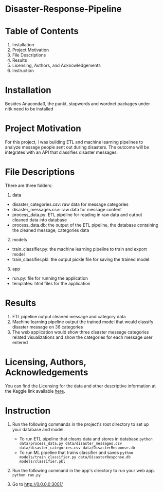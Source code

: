 # Disaster-Response-Pipeline
# Table of Contents
1. Installation
2. Project Motivation
3. File Descriptions
4. Results
5. Licensing, Authors, and Acknowledgements
6. Instruction

# Installation
Besides Anaconda3, the punkt, stopwords and wordnet packages under nltk need to be installed

# Project Motivation
For this project, I was building ETL and machine learning pipelines to analyze message people sent out during disasters. The outcome will be integrates with an API that classifies disaster messages.

# File Descriptions
There are three folders:
1. data
* disaster_categories.csv: raw data for message categories
* disaster_messages.csv: raw data for message content
* process_data.py: ETL pipeline for reading in raw data and output cleaned data into database
* process_data.db: the output of the ETL pipeline, the database containing the cleaned message, categories data

2. models
* train_classifier.py: the machine learning pipeline to train and export model
* train_classifier.pkl: the output pickle file for saving the trained model

3. app
* run.py: file for running the application
* templates: html files for the application

# Results
1. ETL pipeline output cleaned message and category data
2. Machine learning pipeline output the trained model that would classify disaster message on 36 categories
3. The web application would show three disaster message categories related visualizations and show the categories for each message user entered

# Licensing, Authors, Acknowledgements
You can find the Licensing for the data and other descriptive information at the Kaggle link available [here]( https://www.kaggle.com/airbnb/seattle/data#listings.csv). 

# Instruction
1. Run the following commands in the project's root directory to set up your database and model.

    - To run ETL pipeline that cleans data and stores in database
        `python data/process_data.py data/disaster_messages.csv data/disaster_categories.csv data/DisasterResponse.db`
    - To run ML pipeline that trains classifier and saves
        `python models/train_classifier.py data/DisasterResponse.db models/classifier.pkl`

2. Run the following command in the app's directory to run your web app.
    `python run.py`

3. Go to http://0.0.0.0:3001/
